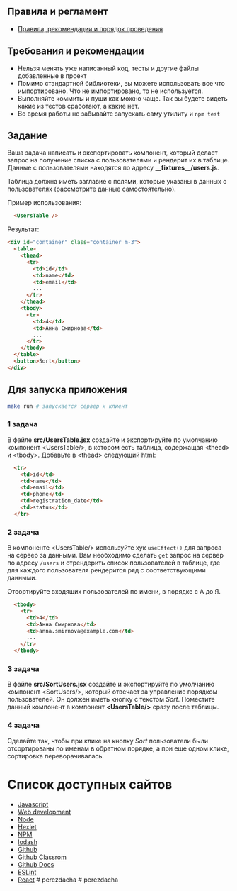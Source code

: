 ## Правила и регламент

- [Правила, рекомендации и порядок проведения](https://github.com/hexlet-college-students/exam-rules)

## Требования и рекомендации

- Нельзя менять уже написанный код, тесты и другие файлы добавленные в проект
- Помимо стандартной библиотеки, вы можете использовать все что импортировано. Что не импортировано, то не используется.
- Выполняйте коммиты и пуши как можно чаще. Так вы будете видеть какие из тестов сработают, а какие нет.
- Во время работы не забывайте запускать саму утилиту и `npm test`

## Задание

Ваша задача написать и экспортировать компонент, который делает запрос на получение списка с пользователями и рендерит их в таблице. Данные с пользователями находятся по адресу **\_\_fixtures\_\_/users.js**.

Таблица должна иметь заглавие c полями, которые указаны в данных о пользователях (рассмотрите данные самостоятельно).

Пример использования:

```html
  <UsersTable />
```

Результат:

```html
<div id="container" class="container m-3">
  <table>
    <thead>
      <tr>
        <td>id</td>
        <td>name</td>
        <td>email</td>
        ...
      </tr>
    </thead>
    <tbody>
      <tr>
        <td>4</td>
        <td>Анна Смирнова</td>
        ...
      </tr>
    </tbody>
  </table>
  <button>Sort</button>
</div>
```

## Для запуска приложения

```bash
make run # запускается сервер и клиент
```

### 1 задача

В файле **src/UsersTable.jsx** cоздайте и экспортируйте по умолчанию компонент \<UsersTable/>, в котором есть таблица, содержащая \<thead> и \<tbody>. Добавьте в \<thead> следующий html:

```html
  <tr>
    <td>id</td>
    <td>name</td>
    <td>email</td>
    <td>phone</td>
    <td>registration_date</td>
    <td>status</td>
  </tr>
```

### 2 задача

В компоненте \<UsersTable/> используйте хук `useEffect()` для запроса на сервер за данными. Вам необходимо сделать `get` запрос на сервер по адресу `/users` и отрендерить список пользователей в таблице, где для каждого пользователя рендерится ряд с соответствующими данными.

Отсортируйте входящих пользователей по имени, в порядке с А до Я.

```html
  <tbody>
    <tr>
      <td>4</td>
      <td>Анна Смирнова</td>
      <td>anna.smirnova@example.com</td>
      ...
    </tr>
  </tbody>
```

### 3 задача

В файле **src/SortUsers.jsx** cоздайте и экспортируйте по умолчанию компонент \<SortUsers/>, который отвечает за управление порядком пользователей. Он должен иметь кнопку с текстом *Sort*. Поместите данный компонент в компонент **\<UsersTable/>** сразу после таблицы.

### 4 задача

Сделайте так, чтобы при клике на кнопку *Sort* пользователи были отсортированы по именам в обратном порядке, а при еще одном клике, сортировка переворачивалась.

# Список доступных сайтов

- [Javascript](https://developer.mozilla.org/ru/docs/Learn/JavaScript)
- [Web development](https://developer.mozilla.org/en-US/docs/Learn)
- [Node](https://nodejs.org/ru/docs)
- [Hexlet](https://hexlet.io)
- [NPM](https://docs.npmjs.com/)
- [lodash](https://lodash.com/docs)
- [Github](https://github.com/)
- [Github Classrom](https://classroom.github.com/)
- [Github Docs](https://docs.github.com/ru)
- [ESLint](https://eslint.org/docs/latest/)
- [React](https://react.dev/)
#   p e r e z d a c h a  
 #   p e r e z d a c h a  
 